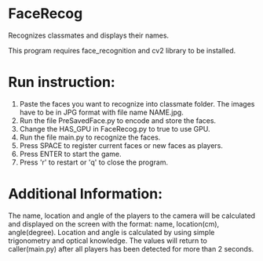 # FaceRecog
Recognizes classmates and displays their names.

This program requires face_recognition and cv2 library to be installed.

# Run instruction:
1. Paste the faces you want to recognize into classmate folder. The images have to be in JPG format with file name NAME.jpg.
2. Run the file PreSavedFace.py to encode and store the faces.
3. Change the HAS_GPU in FaceRecog.py to true to use GPU.
3. Run the file main.py to recognize the faces.
4. Press SPACE to register current faces or new faces as players.
5. Press ENTER to start the game.
6. Press 'r' to restart or 'q' to close the program.

# Additional Information:
The name, location and angle of the players to the camera will be calculated and displayed on the screen with the format: name, location(cm), angle(degree).
Location and angle is calculated by using simple trigonometry and optical knowledge.
The values will return to caller(main.py) after all players has been detected for more than 2 seconds.
